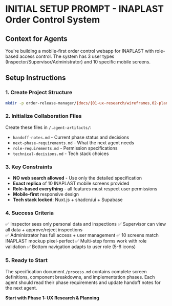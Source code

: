 # INITIAL SETUP PROMPT - INAPLAST Order Control System

## Context for Agents
You're building a mobile-first order control webapp for INAPLAST with role-based access control. The system has 3 user types (Inspector/Supervisor/Administrator) and 10 specific mobile screens.

## Setup Instructions

### 1. Create Project Structure
```bash
mkdir -p order-release-manager/{docs/{01-ux-research/wireframes,02-planning,03-ui-design,04-architecture},.agent-artifacts,app}
```

### 2. Initialize Collaboration Files
Create these files in `/.agent-artifacts/`:
- `handoff-notes.md` - Current phase status and decisions
- `next-phase-requirements.md` - What the next agent needs
- `role-requirements.md` - Permission specifications
- `technical-decisions.md` - Tech stack choices

### 3. Key Constraints
- **NO web search allowed** - Use only the detailed specification
- **Exact replica** of 10 INAPLAST mobile screens provided
- **Role-based everything** - all features must respect user permissions
- **Mobile-first** responsive design
- **Tech stack locked**: Nuxt.js + shadcn/ui + Supabase

### 4. Success Criteria
✅ Inspector sees only personal data and inspections
✅ Supervisor can view all data + approve/reject inspections  
✅ Administrator has full access + user management
✅ 10 screens match INAPLAST mockup pixel-perfect
✅ Multi-step forms work with role validation
✅ Bottom navigation adapts to user role (5-6 icons)

### 5. Ready to Start
The specification document `/process.md` contains complete screen definitions, component breakdowns, and implementation phases. Each agent should read their phase requirements and update handoff notes for the next agent.

**Start with Phase 1: UX Research & Planning**